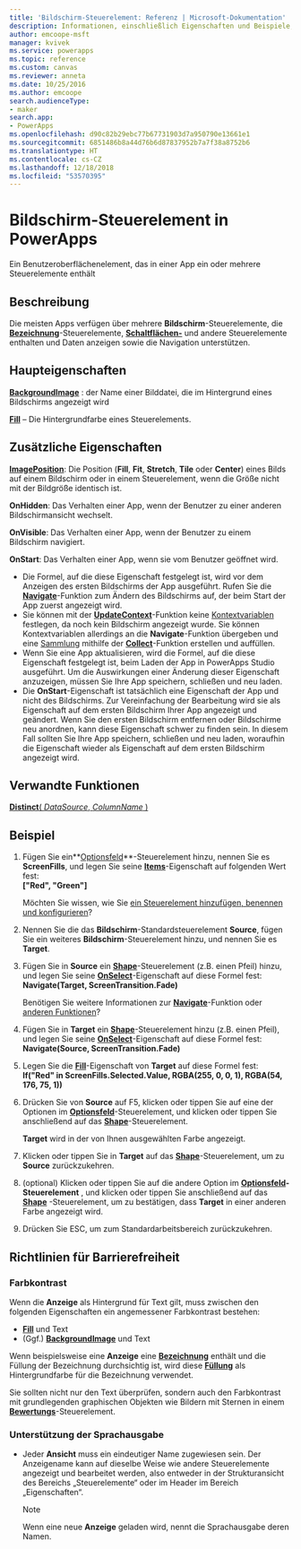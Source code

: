 ```yaml
---
title: 'Bildschirm-Steuerelement: Referenz | Microsoft-Dokumentation'
description: Informationen, einschließlich Eigenschaften und Beispiele, zum Bildschirm-Steuerelement
author: emcoope-msft
manager: kvivek
ms.service: powerapps
ms.topic: reference
ms.custom: canvas
ms.reviewer: anneta
ms.date: 10/25/2016
ms.author: emcoope
search.audienceType:
- maker
search.app:
- PowerApps
ms.openlocfilehash: d90c82b29ebc77b67731903d7a950790e13661e1
ms.sourcegitcommit: 6851486b8a44d76b6d87837952b7a7f38a8752b6
ms.translationtype: HT
ms.contentlocale: cs-CZ
ms.lasthandoff: 12/18/2018
ms.locfileid: "53570395"
---
```

# <a name="screen-control-in-powerapps"></a>Bildschirm-Steuerelement in PowerApps
Ein Benutzeroberflächenelement, das in einer App ein oder mehrere Steuerelemente enthält

## <a name="description"></a>Beschreibung
Die meisten Apps verfügen über mehrere **Bildschirm**-Steuerelemente, die **[Bezeichnung](control-text-box.md)**-Steuerelemente, **[Schaltflächen-](control-button.md)** und andere Steuerelemente enthalten und Daten anzeigen sowie die Navigation unterstützen.

## <a name="key-properties"></a>Haupteigenschaften
**[BackgroundImage](properties-visual.md)** : der Name einer Bilddatei, die im Hintergrund eines Bildschirms angezeigt wird

**[Fill](properties-color-border.md)** – Die Hintergrundfarbe eines Steuerelements.

## <a name="additional-properties"></a>Zusätzliche Eigenschaften
**[ImagePosition](properties-visual.md)**: Die Position (**Fill**, **Fit**, **Stretch**, **Tile** oder **Center**) eines Bilds auf einem Bildschirm oder in einem Steuerelement, wenn die Größe nicht mit der Bildgröße identisch ist.

**OnHidden**: Das Verhalten einer App, wenn der Benutzer zu einer anderen Bildschirmansicht wechselt.

**OnVisible**: Das Verhalten einer App, wenn der Benutzer zu einem Bildschirm navigiert.

**OnStart**: Das Verhalten einer App, wenn sie vom Benutzer geöffnet wird.

* Die Formel, auf die diese Eigenschaft festgelegt ist, wird vor dem Anzeigen des ersten Bildschirms der App ausgeführt. Rufen Sie die [**Navigate**](../functions/function-navigate.md)-Funktion zum Ändern des Bildschirms auf, der beim Start der App zuerst angezeigt wird.
* Sie können mit der [**UpdateContext**](../functions/function-updatecontext.md)-Funktion keine [Kontextvariablen](../working-with-variables.md) festlegen, da noch kein Bildschirm angezeigt wurde. Sie können Kontextvariablen allerdings an die **Navigate**-Funktion übergeben und eine [Sammlung](../working-with-variables.md) mithilfe der [**Collect**](../functions/function-clear-collect-clearcollect.md)-Funktion erstellen und auffüllen.
* Wenn Sie eine App aktualisieren, wird die Formel, auf die diese Eigenschaft festgelegt ist, beim Laden der App in PowerApps Studio ausgeführt. Um die Auswirkungen einer Änderung dieser Eigenschaft anzuzeigen, müssen Sie Ihre App speichern, schließen und neu laden.
* Die **OnStart**-Eigenschaft ist tatsächlich eine Eigenschaft der App und nicht des Bildschirms. Zur Vereinfachung der Bearbeitung wird sie als Eigenschaft auf dem ersten Bildschirm Ihrer App angezeigt und geändert. Wenn Sie den ersten Bildschirm entfernen oder Bildschirme neu anordnen, kann diese Eigenschaft schwer zu finden sein. In diesem Fall sollten Sie Ihre App speichern, schließen und neu laden, woraufhin die Eigenschaft wieder als Eigenschaft auf dem ersten Bildschirm angezeigt wird.

## <a name="related-functions"></a>Verwandte Funktionen
[**Distinct**( *DataSource*, *ColumnName* )](../functions/function-distinct.md)

## <a name="example"></a>Beispiel
1. Fügen Sie ein**[Optionsfeld](control-radio.md)**-Steuerelement hinzu, nennen Sie es **ScreenFills**, und legen Sie seine **[Items](properties-core.md)**-Eigenschaft auf folgenden Wert fest:<br>
   **["Red", "Green"]**
   
    Möchten Sie wissen, wie Sie [ein Steuerelement hinzufügen, benennen und konfigurieren](../add-configure-controls.md)?
2. Nennen Sie die das **Bildschirm**-Standardsteuerelement **Source**, fügen Sie ein weiteres **Bildschirm**-Steuerelement hinzu, und nennen Sie es **Target**.
3. Fügen Sie in **Source** ein **[Shape](control-shapes-icons.md)**-Steuerelement (z.B. einen Pfeil) hinzu, und legen Sie seine **[OnSelect](properties-core.md)**-Eigenschaft auf diese Formel fest:<br>
   **Navigate(Target, ScreenTransition.Fade)**
   
    Benötigen Sie weitere Informationen zur **[Navigate](../functions/function-navigate.md)**-Funktion oder [anderen Funktionen](../formula-reference.md)?
4. Fügen Sie in **Target** ein **[Shape](control-shapes-icons.md)**-Steuerelement hinzu (z.B. einen Pfeil), und legen Sie seine **[OnSelect](properties-core.md)**-Eigenschaft auf diese Formel fest:<br>
   **Navigate(Source, ScreenTransition.Fade)**
5. Legen Sie die **[Fill](properties-color-border.md)**-Eigenschaft von **Target** auf diese Formel fest:<br>
   **If("Red" in ScreenFills.Selected.Value, RGBA(255, 0, 0, 1), RGBA(54, 176, 75, 1))**
6. Drücken Sie von **Source** auf F5, klicken oder tippen Sie auf eine der Optionen im **[Optionsfeld](control-radio.md)**-Steuerelement, und klicken oder tippen Sie anschließend auf das **[Shape](control-shapes-icons.md)**-Steuerelement.
   
    **Target** wird in der von Ihnen ausgewählten Farbe angezeigt.
7. Klicken oder tippen Sie in **Target** auf das **[Shape](control-shapes-icons.md)**-Steuerelement, um zu **Source** zurückzukehren.
8. (optional) Klicken oder tippen Sie auf die andere Option im  **[Optionsfeld](control-radio.md)-Steuerelement** , und klicken oder tippen Sie anschließend auf das **[Shape](control-shapes-icons.md)** -Steuerelement, um zu bestätigen, dass  **Target** in einer anderen Farbe angezeigt wird.
9. Drücken Sie ESC, um zum Standardarbeitsbereich zurückzukehren.


## <a name="accessibility-guidelines"></a>Richtlinien für Barrierefreiheit
### <a name="color-contrast"></a>Farbkontrast
Wenn die **Anzeige** als Hintergrund für Text gilt, muss zwischen den folgenden Eigenschaften ein angemessener Farbkontrast bestehen:
* **[Fill](properties-color-border.md)** und Text
* (Ggf.) **[BackgroundImage](properties-visual.md)** und Text

Wenn beispielsweise eine **Anzeige** eine **[Bezeichnung](control-text-box.md)** enthält und die Füllung der Bezeichnung durchsichtig ist, wird diese **[Füllung](properties-color-border.md)** als Hintergrundfarbe für die Bezeichnung verwendet.

Sie sollten nicht nur den Text überprüfen, sondern auch den Farbkontrast mit grundlegenden graphischen Objekten wie Bildern mit Sternen in einem **[Bewertungs](control-rating.md)**-Steuerelement.

### <a name="screen-reader-support"></a>Unterstützung der Sprachausgabe
* Jeder **Ansicht** muss ein eindeutiger Name zugewiesen sein. Der Anzeigename kann auf dieselbe Weise wie andere Steuerelemente angezeigt und bearbeitet werden, also entweder in der Strukturansicht des Bereichs „Steuerelemente“ oder im Header im Bereich „Eigenschaften“.

    > [!NOTE]
  > Wenn eine neue **Anzeige** geladen wird, nennt die Sprachausgabe deren Namen. 
